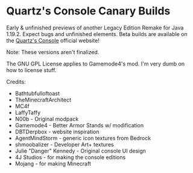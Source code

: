# Quartz's Console Canary Builds
Early & unfinished previews of another Legacy Edition Remake for Java 1.19.2. Expect bugs and unfinished elements.
Beta builds are available on the [Quartz's Console](https://quartzsconsole.novassite.net) official website!

Note: These versions aren't finalized.

The GNU GPL License applies to Gamemode4's mod. I'm very dumb on how to license stuff.

Credits:
- Bathtubfulloftoast
- TheMinecraftArchitect
- MC4f
- LaffyTaffy
- N00b - Original modpack
- Gamemode4 - Better Armor Stands w/ modification
- DBTDerpbox - website inspiration
- AgentMindStorm - generic icon textures from Bedrock
- shmoobalizer - Developer Art+ textures
- Julie "Danger" Kennedy - Original console UI design
- 4J Studios - for making the console editions
- Mojang - for making Minecraft

